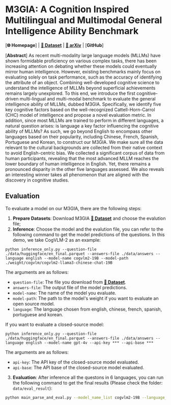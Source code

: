 # M3GIA: A Cognition Inspired Multilingual and Multimodal General Intelligence Ability Benchmark

[**🌐 Homepage**] | [**🤗 Dataset**](https://huggingface.co/datasets/Songweii/M3GIA/) | [**📖 arXiv**](https://arxiv.org/abs/2406.05343) | [**GitHub**]

[**Abstract**]
As recent multi-modality large language models (MLLMs) have shown formidable proficiency on various complex tasks, there has been increasing attention on debating whether these models could eventually mirror human intelligence.
However, existing benchmarks mainly focus on evaluating solely on task performance, such as the accuracy of identifying the attribute of an object. Combining well-developed cognitive science to understand the intelligence of MLLMs beyond superficial achievements remains largely unexplored. To this end, we introduce the first cognitive-driven multi-lingual and multi-modal benchmark to evaluate the general intelligence ability of MLLMs, dubbed M3GIA. Specifically, we identify five key cognitive factors based on the well-recognized Cattell-Horn-Carrol (CHC) model of intelligence and propose a novel evaluation metric. In addition, since most MLLMs are trained to perform in different languages, a natural question arises: is language a key factor influencing the cognitive ability of MLLMs? As such, we go beyond English to encompass other languages based on their popularity, including Chinese, French, Spanish, Portuguese and Korean, to construct our M3GIA. We make sure all the data relevant to the cultural backgrounds are collected from their native context to avoid English-centric bias. 
We collected a significant corpus of data from human participants, revealing that the most advanced MLLM reaches the lower boundary of human intelligence in English. Yet, there remains a pronounced disparity in the other five languages assessed. We also reveals an interesting winner takes all phenomenon that are aligned with the discovery in cognitive studies.

## Evaluation
To evaluate a model on our M3GIA, there are the following steps:
1. **Prepare Datasets**: Download M3GIA [**🤗 Dataset**](https://huggingface.co/datasets/Songweii/M3GIA/) and choose the evalution file;
2. **Inference**: Choose the model and the evalution file, you can refer to the following command to get the model predictions of the questions. In this demo, we take CogVLM-2 as an example:
```Shell
python inference_only.py --question-file ./data/huggingface/en_final.parquet --answers-file ./data/answers --language english --model-name cogvlm2-19B --model-path ./weight/cogvlm/cogvlm2-llama3-chinese-chat-19B
```
The arguments are as follows:
  - `question-file`: The file you download from [**🤗 Dataset**](https://huggingface.co/datasets/Songweii/M3GIA/).
  - `answers-file`: The output file of the model predictions.
  - `model-name`: The name of the model you evaluate.
  - `model-path`: The path to the model's weight if you want to evaluate an open source model.
  - `language`: The language chosen from english, chinese, french, spanish, portuguese and korean.

If you want to evaluate a closed-source model:
```Shell
python inference_only.py --question-file ./data/huggingface/en_final.parquet --answers-file ./data/answers --language english --model-name gpt-4v --api-key *** --api-base ***
```
The arguments are as follows:
  - `api-key`: The API key of the closed-source model evaluated.
  - `api-base`: The API base of the closed-source model evaluated.

3. **Evaluation**: 
After inference all the questons in 6 languages, you can run the following command to get the final results (Please check the folder: `data/eval_result`):
```bash
python main_parse_and_eval.py --model_name_list cogvlm2-19B --language_list chinese english spanish french portuguese korean
```
